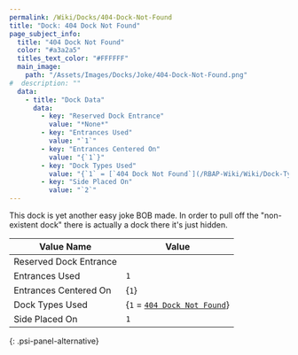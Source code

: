 ```yaml
---
permalink: /Wiki/Docks/404-Dock-Not-Found
title: "Dock: 404 Dock Not Found"
page_subject_info:
  title: "404 Dock Not Found"
  color: "#a3a2a5"
  titles_text_color: "#FFFFFF"
  main_image:
    path: "/Assets/Images/Docks/Joke/404-Dock-Not-Found.png"
#  description: ""
  data:
    - title: "Dock Data"
      data:
        - key: "Reserved Dock Entrance"
          value: "*None*"
        - key: "Entrances Used"
          value: "`1`"
        - key: "Entrances Centered On"
          value: "{`1`}"
        - key: "Dock Types Used"
          value: "{`1` = [`404 Dock Not Found`](/RBAP-Wiki/Wiki/Dock-Types/404-Dock-Not-Found)}"
        - key: "Side Placed On"
          value: "`2`"
---
```


This dock is yet another easy joke BOB made. In order to pull off the "non-existent dock" there is actually a dock there it's just hidden.

| Value Name             | Value |
|-|-|
| Reserved Dock Entrance |  |
| Entrances Used         | `1` |
| Entrances Centered On  | {`1`} |
| Dock Types Used        | {`1` = [`404 Dock Not Found`](/RBAP-Wiki/Wiki/Dock-Types/404-Dock-Not-Found)} |
| Side Placed On         | `1` |
{: .psi-panel-alternative}

<img class="dock-image" src="/RBAP-Wiki/Assets/Images/Docks/Joke/404-Dock-Not-Found.png" alt="">